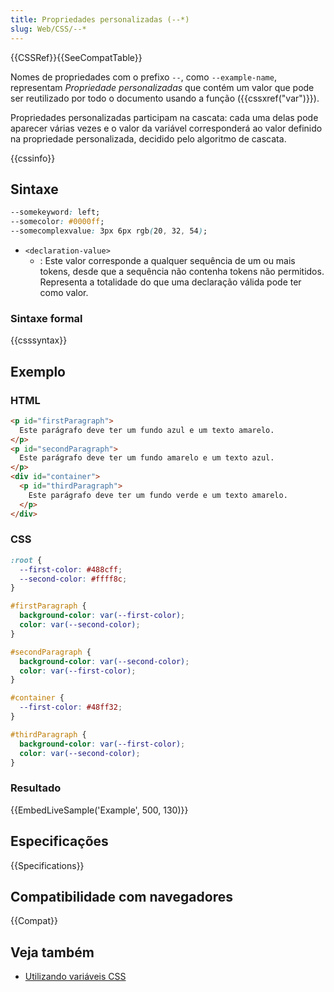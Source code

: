 ```yaml
---
title: Propriedades personalizadas (--*)
slug: Web/CSS/--*
---
```


{{CSSRef}}{{SeeCompatTable}}

Nomes de propriedades com o prefixo `--`, como `--example-name`, representam _Propriedade personalizadas_ que contém um valor que pode ser reutilizado por todo o documento usando a função ({{cssxref("var")}}).

Propriedades personalizadas participam na cascata: cada uma delas pode aparecer várias vezes e o valor da variável corresponderá ao valor definido na propriedade personalizada, decidido pelo algoritmo de cascata.

{{cssinfo}}

## Sintaxe

```css
--somekeyword: left;
--somecolor: #0000ff;
--somecomplexvalue: 3px 6px rgb(20, 32, 54);
```

- `<declaration-value>`
  - : Este valor corresponde a qualquer sequência de um ou mais tokens, desde que a sequência não contenha tokens não permitidos. Representa a totalidade do que uma declaração válida pode ter como valor.

### Sintaxe formal

{{csssyntax}}

## Exemplo

### HTML

```html
<p id="firstParagraph">
  Este parágrafo deve ter um fundo azul e um texto amarelo.
</p>
<p id="secondParagraph">
  Este parágrafo deve ter um fundo amarelo e um texto azul.
</p>
<div id="container">
  <p id="thirdParagraph">
    Este parágrafo deve ter um fundo verde e um texto amarelo.
  </p>
</div>
```

### CSS

```css
:root {
  --first-color: #488cff;
  --second-color: #ffff8c;
}

#firstParagraph {
  background-color: var(--first-color);
  color: var(--second-color);
}

#secondParagraph {
  background-color: var(--second-color);
  color: var(--first-color);
}

#container {
  --first-color: #48ff32;
}

#thirdParagraph {
  background-color: var(--first-color);
  color: var(--second-color);
}
```

### Resultado

{{EmbedLiveSample('Example', 500, 130)}}

## Especificações

{{Specifications}}

## Compatibilidade com navegadores

{{Compat}}

## Veja também

- [Utilizando variáveis CSS](/pt-BR/docs/Web/CSS/Using_CSS_variables)
